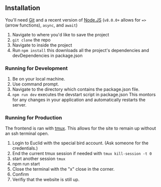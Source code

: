 ## Installation

You'll need [Git](https://git-scm.com/) and a recent version of [Node.JS](https://nodejs.org/en/) (`v8.0.0+` allows for `=>` (arrow functions), `async`, and `await`)

1. Navigate to where you'd like to save the project
2. `git clone` the repo
3. Navigate to inside the project
4. Run `npm install` this downloads all the project's dependencies and devDependencies in package.json

### Running for Development
1. Be on your local machine.
2. Use command prompt.
3. Navigate to the directory which contains the package.json file.
4. `npm run dev` executes the devstart script in package.json This montors for any changes in your application and automatically restarts the server.

### Running for Production
The frontend is ran with [tmux](https://en.wikipedia.org/wiki/Tmux). This allows for the site to remain up without an ssh terminal open. 
1. Login to Euclid with the special bird account. (Ask someone for the credentials.)
2. End the current tmux session if needed with `tmux kill-session -t 0`
3. start another session `tmux`
4. npm run start
5. Close the terminal with the "x" close in the corner.
6. Confirm
7. Verifiy that the website is still up.